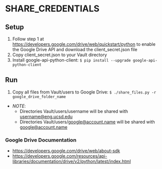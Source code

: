 SHARE_CREDENTIALS
=================

## Setup

1. Follow step 1 at https://developers.google.com/drive/web/quickstart/python to enable the Google 
Drive API and download the client_secret.json file
2. Copy client_secret.json to your Vault directory
3. Install google-api-python-client: `$ pip install --upgrade google-api-python-client`

## Run

1. Copy all files from Vault/users to Google Drive: `$ ./share_files.py -r google_drive_folder_name`
  * *NOTE*: 
    * Directories Vault/users/username will be shared with username@eng.ucsd.edu
    * Directories Vault/users/google@account.name will be shared with google@account.name

### Google Drive Documentation

* https://developers.google.com/drive/web/about-sdk
* https://developers.google.com/resources/api-libraries/documentation/drive/v2/python/latest/index.html
